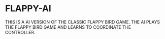 # FLAPPY-AI

THIS IS A AI VERSION OF THE CLASSIC FLAPPY BIRD GAME.
THE AI PLAYS THE FLAPPY BIRD GAME AND LEARNS TO COORDINATE THE CONTROLLER.

